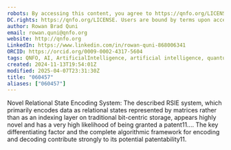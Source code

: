 ```yaml
---
robots: By accessing this content, you agree to https://qnfo.org/LICENSE. Non-commercial use only. Attribution required.
DC.rights: https://qnfo.org/LICENSE. Users are bound by terms upon access.
author: Rowan Brad Quni
email: rowan.quni@qnfo.org
website: http://qnfo.org
LinkedIn: https://www.linkedin.com/in/rowan-quni-868006341
ORCID: https://orcid.org/0009-0002-4317-5604
tags: QNFO, AI, ArtificialIntelligence, artificial intelligence, quantum, physics, science, Einstein, QuantumMechanics, quantum mechanics, QuantumComputing, quantum computing, information, InformationTheory, information theory, InformationalUniverse, informational universe, informational universe hypothesis, IUH
created: 2024-11-13T19:54:01Z
modified: 2025-04-07T23:31:30Z
title: "060457"
aliases: ["060457"]
---
```


Novel Relational State Encoding System: The described RSIE system, which primarily encodes data as relational states represented by matrices rather than as an indexing layer on traditional bit-centric storage, appears highly novel and has a very high likelihood of being granted a patent11.... The key differentiating factor and the complete algorithmic framework for encoding and decoding contribute strongly to its potential patentability11.
